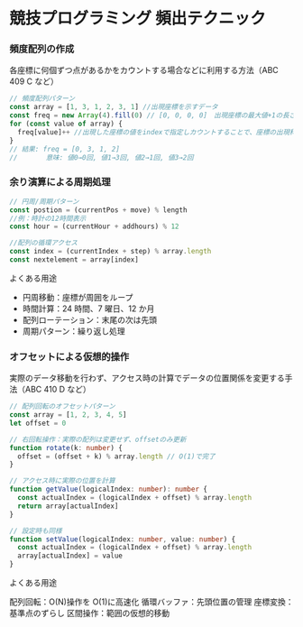 # 競技プログラミング 頻出テクニック

### 頻度配列の作成

各座標に何個ずつ点があるかをカウントする場合などに利用する方法（ABC 409 C など）

```typescript
// 頻度配列パターン
const array = [1, 3, 1, 2, 3, 1] //出現座標を示すデータ
const freq = new Array(4).fill(0) // [0, 0, 0, 0]　出現座標の最大値+1の長さの配列を作成
for (const value of array) {
  freq[value]++ //出現した座標の値をindexで指定しカウントすることで、座標の出現科数を記憶する
}
// 結果: freq = [0, 3, 1, 2]
//       意味: 値0→0回, 値1→3回, 値2→1回, 値3→2回
```

### 余り演算による周期処理

```typescript
// 円周/周期パターン
const postion = (currentPos + move) % length
//例：時計の12時間表示
const hour = (currentHour + addhours) % 12

//配列の循環アクセス
const index = (currentIndex + step) % array.length
const nextelement = array[index]
```

よくある用途

- 円周移動：座標が周囲をループ
- 時間計算：24 時間、7 曜日、12 か月
- 配列ローテーション：末尾の次は先頭
- 周期パターン：繰り返し処理

### オフセットによる仮想的操作

実際のデータ移動を行わず、アクセス時の計算でデータの位置関係を変更する手法（ABC 410 D など）

```typescript
// 配列回転のオフセットパターン
const array = [1, 2, 3, 4, 5]
let offset = 0

// 右回転操作：実際の配列は変更せず、offsetのみ更新
function rotate(k: number) {
  offset = (offset + k) % array.length // O(1)で完了
}

// アクセス時に実際の位置を計算
function getValue(logicalIndex: number): number {
  const actualIndex = (logicalIndex + offset) % array.length
  return array[actualIndex]
}

// 設定時も同様
function setValue(logicalIndex: number, value: number) {
  const actualIndex = (logicalIndex + offset) % array.length
  array[actualIndex] = value
}
```

よくある用途

配列回転：O(N)操作を O(1)に高速化
循環バッファ：先頭位置の管理
座標変換：基準点のずらし
区間操作：範囲の仮想的移動
